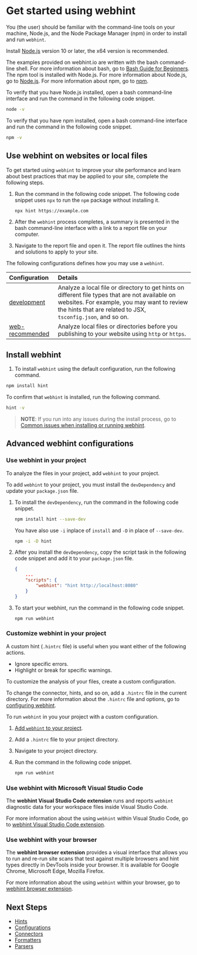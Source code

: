 # Get started using webhint

You \(the user\) should be familiar with the command-line tools on your machine, Node.js, and the Node Package Manager \(npm\) in order to install and run `webhint`.

Install [Node.js][NodejsDownloadCurrent] version 10 or later, the x64 version is recommended.

The examples provided on webhint.io are written with the bash command-line shell.  For more information about bash, go to [Bash Guide for Beginners][TldpLdpBashBeginnersGuide].
The npm tool is installed with Node.js.  For more information about Node.js, go to [Node.js][NodejsAbout].  For more information about npm, go to [npm][NpmjsAbout].

To verify that you have Node.js installed, open a bash command-line interface and run the command in the following code snippet.

```bash
node -v
```

To verify that you have npm installed, open a bash command-line interface and run the command in the following code snippet.

```bash
npm -v
```

## Use webhint on websites or local files

To get started using `webhint` to improve your site performance and learn about best practices that may be applied to your site, complete the following steps.

1.  Run the command in the following code snippet.  The following code snippet uses `npx` to run the `npm` package without installing it.

    ```bash
    npx hint https://example.com
    ```

1.  After the `webhint` process completes, a summary is presented in the bash command-line interface with a link to a report file on your computer.
1.  Navigate to the report file and open it.  The report file outlines the hints and solutions to apply to your site.

The following configurations defines how you may use a `webhint`.

| Configuration | Details |
|:--- |:--- |
| [development][UserGuideConfigurationsDevelopment] | Analyze a local file or directory to get hints on different file types that are not available on websites.  For example, you may want to review the hints that are related to JSX, `tsconfig.json`, and so on. |
| [web-recommended][UserGuideConfigurationsWebRecommended] | Analyze local files or directories before you publishing to your website using `http` or `https`. |

## Install webhint

1.  To install `webhint` using the default configuration, run the following command.

```bash
npm install hint
```

To confirm that `webhint` is installed, run the following command.

```bash
hint -v
```

> **NOTE**: If you run into any issues during the install process, go to [Common issues when installing or running webhint][UserGuideTroubleshootSummary].

## Advanced webhint configurations

### Use webhint in your project

To analyze the files in your project, add `webhint` to your project.

To add `webhint` to your project, you must install the `devDependency` and update your `package.json` file.

1.  To install the `devDependency`, run the command in the following code snippet.

    ```bash
    npm install hint --save-dev
    ```

    You have also use `-i` inplace of `install` and `-D` in place of `--save-dev`.

    ```bash
    npm -i -D hint
    ```

1.  After you install the `devDependency`, copy the script task in the following code snippet and add it to your `package.json` file.

    ```json
    {
        ...
        "scripts": {
            "webhint": "hint http://localhost:8080"
        }
    }
    ```

1.  To start your webhint, run the command in the following code snippet.

    ```bash
    npm run webhint
    ```

### Customize webhint in your project

A custom hint \(`.hintrc` file\)  is useful when you want either of the following actions.

*   Ignore specific errors.
*   Highlight or break for specific warnings.

To customize the analysis of your files, create a custom configuration.

To change the connector, hints, and so on, add a `.hintrc` file in the current directory.  For more information about the `.hintrc` file and options, go to [configuring webhint][UserGuideConfiguringWebhintSummary].

To run `webhint` in you your project with a custom configuration.

1.  [Add `webhint` to your project](#use-webhint-in-your-project).
1.  Add a `.hintrc` file to your project directory.
1.  Navigate to your project directory.
1.  Run the command in the following code snippet.

    ```bash
    npm run webhint
    ```

### Use webhint with Microsoft Visual Studio Code

The **webhint Visual Studio Code extension** runs and reports `webhint` diagnostic data for your workspace files inside Visual Studio Code.

For more information about the using `webhint` within Visual Studio Code, go to [webhint Visual Studio Code extension][UserGuideExtensionsVscodeWebhint].

### Use webhint with your browser

The **webhint browser extension** provides a visual interface that allows you to run and re-run site scans that test against multiple browsers and hint types directly in DevTools inside your browser.  It is available for Google Chrome, Microsoft Edge, Mozilla Firefox.

For more information about the using `webhint` within your browser, go to [webhint browser extension][UserGuideExtensionsBrowser].

## Next Steps

*   [Hints][UserGuideConceptsHints]
*   [Configurations][UserGuideConceptsConfigurations]
*   [Connectors][UserGuideConceptsConnectors]
*   [Formatters][UserGuideConceptsFormatters]
*   [Parsers][UserGuideConceptsParsers]

<!-- links -->

[UserGuideConceptsConfigurations]: ./concepts/configurations.md "Configurations | webhint"
[UserGuideConceptsConnectors]: ./concepts/connectors.md "Connectors | webhint"
[UserGuideConceptsFormatters]: ./concepts/formatters.md "Formatters | webhint"
[UserGuideConceptsHints]: ./concepts/hints.md "Hints | webhint"
[UserGuideConceptsParsers]: ./concepts/parsers.md "Parsers | webhint"
[UserGuideConfiguringWebhintSummary]: ./configuring-webhint/summary.md  "Configuring Webhint | webhint"
[UserGuideExtensionsBrowser]: ../../../extension-browser/README.md "Webhint Browser Extension EditSignal Issue | webhint"
[UserGuideConfigurationsDevelopment]: ./configurations/configuration-development.md "Webhint Development Configuration | webhint"
[UserGuideConfigurationsWebRecommended]: ./configurations/configuration-web-recommended.md "Webhint Recommended Web Configuration | webhint"
[UserGuideExtensionsVscodeWebhint]: ../../../extension-vscode/README.md "Webhint VS Code Extension | webhint"
[UserGuideTroubleshootSummary]: ./troubleshoot/summary.md "Common issues when installing or running webhint | webhint"

[NodejsAbout]: https://nodejs.org/en/about "About Node.js(r) | Node.js"
[NodejsDownloadCurrent]: https://nodejs.org/en/download/current "Downloads | Node.js"

[NpmjsAbout]: https://www.npmjs.com/about "About npm | npm"

[TldpLdpBashBeginnersGuide]: https://tldp.org/LDP/Bash-Beginners-Guide/html/Bash-Beginners-Guide.html "Bash Guide for Beginners | The Linux Documentation Project"
